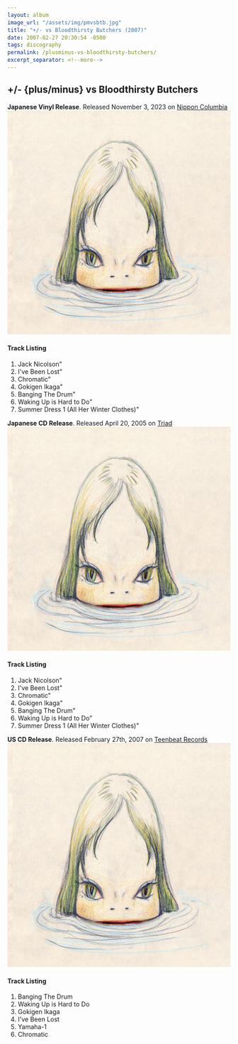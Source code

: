 ```yaml
---
layout: album
image_url: "/assets/img/pmvsbtb.jpg"
title: "+/- vs Bloodthirsty Butchers (2007)"
date: 2007-02-27 20:30:54 -0500
tags: discography
permalink: /plusminus-vs-bloodthirsty-butchers/
excerpt_separator: <!--more-->
---
```


<!--more-->

## +/- {plus/minus} vs Bloodthirsty Butchers

<div id="container">
    <div id="release-info">
        <b>Japanese Vinyl Release</b>. Released November 3, 2023 on <a href="https://columbia.jp/artist-info/butchers/discography/COJA-9486.html">Nippon Columbia</a>
    </div>
    <div id="release-container">
        <div id="artwork">
            <a href="/assets/img/pmvsbtb.jpg" alt="Full res version"><img src="/assets/img/pmvsbtb.jpg"/></a>
        </div>
        <div id="tracklist">
            <h4>Track Listing</h4>
            <ol>
                <li>Jack Nicolson"</li>
                <li>I've Been Lost"</li>
                <li>Chromatic"</li>
                <li>Gokigen Ikaga"</li>
                <li>Banging The Drum"</li>
                <li>Waking Up is Hard to Do"</li>
                <li>Summer Dress 1 (All Her Winter Clothes)"</li>
            </ol>
        </div>
    </div>
</div>
<div id="container">
    <div id="release-info">
        <b>Japanese CD Release</b>. Released April 20, 2005 on <a href="https://columbia.jp/triad/">Triad</a>
    </div>
    <div id="release-container">
        <div id="artwork">
            <a href="/assets/img/pmvsbtb.jpg" alt="Full res version"><img src="/assets/img/pmvsbtb.jpg"/></a>
        </div>
        <div id="tracklist">
            <h4>Track Listing</h4>
            <ol>
                <li>Jack Nicolson"</li>
                <li>I've Been Lost"</li>
                <li>Chromatic"</li>
                <li>Gokigen Ikaga"</li>
                <li>Banging The Drum"</li>
                <li>Waking Up is Hard to Do"</li>
                <li>Summer Dress 1 (All Her Winter Clothes)"</li>
            </ol>
        </div>
    </div>
</div>
<div id="container">
    <div id="release-info">
        <b>US CD Release</b>. Released February 27th, 2007 on <a href="https://www.teenbeatrecords.com/items/383.html">Teenbeat Records</a>
    </div>
    <div id="release-container">
        <div id="artwork">
            <a href="/assets/img/pmvsbtb.jpg" alt="Full res version"><img src="/assets/img/pmvsbtb.jpg"/></a>
        </div>
        <div id="tracklist">
            <h4>Track Listing</h4>
            <ol>
                <li>Banging The Drum</li>
                <li>Waking Up is Hard to Do</li>
                <li>Gokigen Ikaga</li>
                <li>I've Been Lost</li>
                <li>Yamaha-1</li>
                <li>Chromatic</li>
            </ol>
        </div>
    </div>
</div>
